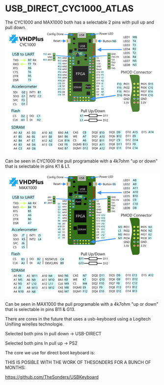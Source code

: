 # USB_DIRECT_CYC1000_ATLAS
The CYC1000 and MAX1000 both has a selectable 2 pins with pull up and pull down.
![CYC1000](https://github.com/AtlasFPGA/USB_DIRECT_CYC1000_ATLAS/blob/main/cyc1000_VHDPlus.png)

Can be seen in CYC1000 the pull programable with a 4k7ohm "up or down" that is selectable in pins K1 & L1.

![MAX1000](https://github.com/AtlasFPGA/USB_DIRECT_CYC1000_ATLAS/blob/main/max1000_VHDPlus.png)

Can be seen in MAX1000 the pull programable with a 4k7ohm "up or down" that is selectable in pins B11 & G13.

There are cores in the future that uses a usb-keyboard using a Logitech Unifiing wirelles technologie.


Selected both pins In pull down -> USB-DIRECT

Selected both pins  In pull up -> PS2

The core we use for direct boot keyboard is:

THIS IS POSIBLE WITH THE WORK OF THESONDERS FOR A BUNCH OF MONTHS:

https://github.com/TheSonders/USBKeyboard
